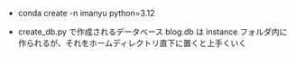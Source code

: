 - conda create -n imanyu python=3.12

- create_db.py で作成されるデータベース blog.db は instance フォルダ内に作られるが、それをホームディレクトリ直下に置くと上手くいく
